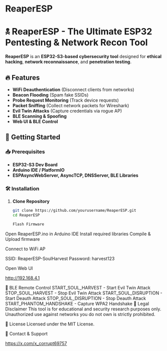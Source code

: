 # ReaperESP
# 🕱 ReaperESP - The Ultimate ESP32 Pentesting & Network Recon Tool

**ReaperESP** is an **ESP32-S3-based cybersecurity tool** designed for **ethical hacking**, **network reconnaissance**, and **penetration testing**.

## 🔥 Features
- **WiFi Deauthentication** (Disconnect clients from networks)
- **Beacon Flooding** (Spam fake SSIDs)
- **Probe Request Monitoring** (Track device requests)
- **Packet Sniffing** (Collect network packets for Wireshark)
- **Evil Twin Attacks** (Capture credentials via rogue AP)
- **BLE Scanning & Spoofing**
- **Web UI & BLE Control**

## 🚀 Getting Started

### 📥 Prerequisites
- **ESP32-S3 Dev Board**
- **Arduino IDE / PlatformIO**
- **ESPAsyncWebServer, AsyncTCP, DNSServer, BLE Libraries**

### 🛠 Installation
1. **Clone Repository**  
   ```sh
   git clone https://github.com/yourusername/ReaperESP.git
   cd ReaperESP

   Flash Firmware

Open ReaperESP.ino in Arduino IDE
Install required libraries
Compile & Upload firmware

Connect to WiFi AP

SSID: ReaperESP-SoulHarvest
Password: harvest123

Open Web UI

http://192.168.4.1

📡 BLE Remote Control
START_SOUL_HARVEST - Start Evil Twin Attack
STOP_SOUL_HARVEST - Stop Evil Twin Attack
START_SOUL_DISRUPTION - Start Deauth Attack
STOP_SOUL_DISRUPTION - Stop Deauth Attack
START_PHANTOM_HANDSHAKE - Capture WPA2 Handshake
🛑 Legal Disclaimer
This tool is for educational and security research purposes only. Unauthorized use against networks you do not own is strictly prohibited.

📜 License
Licensed under the MIT License.

📡 Contact & Support

https://x.com/x_corrupt69757
